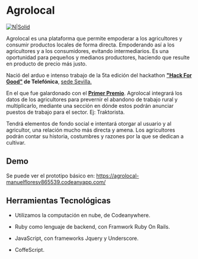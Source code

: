# Agrolocal

[![N|Solid](https://pbs.twimg.com/media/C6z11mAWkAAhSRx.png:large)](https://agrolocal-manuelfloresv865539.codeanyapp.com/)

Agrolocal es una plataforma que permite empoderar a los agricultores y consumir productos locales de forma directa. Empoderando así a los agricultores y a los consumidores, evitando intermediarios. 
Es una oportunidad para pequeños y medianos productores, haciendo que resulte en producto de precio más justo.

Nació del arduo e intenso trabajo de la 5ta edición del hackathon **["Hack For Good"](https://hackforgood.net/) de Telefónica**, [sede Sevilla.](http://institucional.us.es/catedratel/?p=3027)

En el que fue galardonado con el **[Primer Premio](https://www.informatica.us.es/index.php/noticias/43-anuncios/1880-premios-hackforgood-sevilla-2017)**.
Agrolocal integrará los datos de los agricultores para prevernir el abandono de trabajo rural y multiplicarlo, mediante una sección en dónde estos podrán anunciar puestos de trabajo para el sector. Ej: Traktorista.

Tendrá elementos de fondo social e intentará otorgar al usuario y al agricultor, una relación mucho más directa y amena. Los agricultores podrán contar su historia, costumbres y razones por la que se dedican a cultivar.

## Demo
Se puede ver el prototipo básico en: https://agrolocal-manuelfloresv865539.codeanyapp.com/


## Herramientas Tecnológicas 

  - Utilizamos la computación en nube, de Codeanywhere. 

  - Ruby como lenguaje de backend, con Framwork Ruby On Rails.

  - JavaScript, con frameworks Jquery y Underscore.
  
  - CoffeScript.

